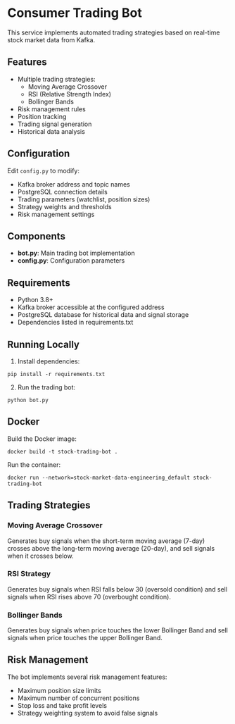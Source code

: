 # Consumer Trading Bot

This service implements automated trading strategies based on real-time stock market data from Kafka.

## Features

- Multiple trading strategies:
  - Moving Average Crossover
  - RSI (Relative Strength Index)
  - Bollinger Bands
- Risk management rules
- Position tracking
- Trading signal generation
- Historical data analysis

## Configuration

Edit `config.py` to modify:
- Kafka broker address and topic names
- PostgreSQL connection details
- Trading parameters (watchlist, position sizes)
- Strategy weights and thresholds
- Risk management settings

## Components

- **bot.py**: Main trading bot implementation
- **config.py**: Configuration parameters

## Requirements

- Python 3.8+
- Kafka broker accessible at the configured address
- PostgreSQL database for historical data and signal storage
- Dependencies listed in requirements.txt

## Running Locally

1. Install dependencies:
```
pip install -r requirements.txt
```

2. Run the trading bot:
```
python bot.py
```

## Docker

Build the Docker image:
```
docker build -t stock-trading-bot .
```

Run the container:
```
docker run --network=stock-market-data-engineering_default stock-trading-bot
```

## Trading Strategies

### Moving Average Crossover
Generates buy signals when the short-term moving average (7-day) crosses above the long-term moving average (20-day), and sell signals when it crosses below.

### RSI Strategy
Generates buy signals when RSI falls below 30 (oversold condition) and sell signals when RSI rises above 70 (overbought condition).

### Bollinger Bands
Generates buy signals when price touches the lower Bollinger Band and sell signals when price touches the upper Bollinger Band.

## Risk Management

The bot implements several risk management features:
- Maximum position size limits
- Maximum number of concurrent positions
- Stop loss and take profit levels
- Strategy weighting system to avoid false signals
